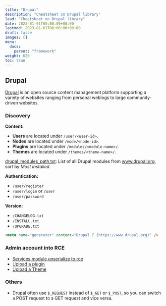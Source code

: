```yaml
---
title: "Drupal"
description: "Cheatsheet on Drupal library"
lead: "Cheatsheet on Drupal library"
date: 2023-01-01T00:00:00+00:00
lastmod: 2023-01-01T00:00:00+00:00
draft: false
images: []
menu:
  docs:
    parent: "framework"
weight: 620
toc: true
---
```


## Drupal

[Drupal](https://git.drupalcode.org/project/drupal) is an open source content management platform supporting a variety of websites ranging from personal weblogs to large community-driven websites. 
 
### Discovery

**Content:**

- **Users** are located under `/user/<user-id>`.
- **Nodes** are located under `/node/<node-id>`.
- **Plugins** are located under `/modules/<module-name>/`.
- **Themes** are located under `/themes/<theme-name>/`.

[drupal_modules_path.txt](https://github.com/xanhacks/web-wordlists/blob/master/wordlists/drupal_modules_path.txt): List of all Drupal modules from www.drupal.org, sort by *Most installed*.

**Authentication:**

- `/user/register`
- `/user/login` or `/user`
- `/user/password`

**Version:**

- `/CHANGELOG.txt`
- `/INSTALL.txt`
- `/UPGRADE.txt`

```html
<meta name="generator" content="Drupal 7 (https://www.drupal.org)" />
```

### Admin account into RCE

 - [Services module unserialize to rce](https://github.com/p0dalirius/Awesome-RCE-techniques/blob/master/Content-Management-Systems-(CMS)/Drupal/techniques/Services-module-unserialize-to-rce/README.md)
 - [Upload a plugin](https://github.com/p0dalirius/Awesome-RCE-techniques/blob/master/Content-Management-Systems-(CMS)/Drupal/techniques/Upload-a-plugin/README.md)
 - [Upload a Theme](https://github.com/p0dalirius/Awesome-RCE-techniques/blob/master/Content-Management-Systems-(CMS)/Drupal/techniques/Upload-a-theme/README.md)

### Others

- Drupal often use `$_REQUEST` instead of `$_GET` or `$_POST`, so you can switch a POST request to a GET request and vice versa.